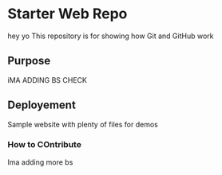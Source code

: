 # Starter Web Repo
hey yo
This repository is for showing how Git and GitHub work

## Purpose

iMA ADDING BS
CHECK

## Deployement

Sample website with plenty of files for demos

### How to COntribute

Ima adding more bs